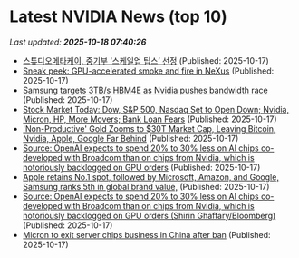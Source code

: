 # Latest NVIDIA News (top 10)
_Last updated: **2025-10-18 07:40:26**_

- [스튜디오메타케이, 중기부 ‘스케일업 팁스’ 선정](https://www.venturesquare.net/1009281) (Published: 2025-10-17)
- [Sneak peek: GPU-accelerated smoke and fire in NeXus](https://www.cgchannel.com/2025/10/insydium-previews-gpu-accelerated-smoke-and-fire-in-nexus/) (Published: 2025-10-17)
- [Samsung targets 3TB/s HBM4E as Nvidia pushes bandwidth race](https://www.digitimes.com/news/a20251015PD236/bandwidth-samsung-nvidia-hbm-hbm4.html) (Published: 2025-10-17)
- [Stock Market Today: Dow, S&P 500, Nasdaq Set to Open Down; Nvidia, Micron, HP, More Movers; Bank Loan Fears](https://biztoc.com/x/34f9558ce778ece1) (Published: 2025-10-17)
- ['Non-Productive' Gold Zooms to $30T Market Cap, Leaving Bitcoin, Nvidia, Apple, Google Far Behind](https://biztoc.com/x/3dfb158f3f8f94d1) (Published: 2025-10-17)
- [Source: OpenAI expects to spend 20% to 30% less on AI chips co-developed with Broadcom than on chips from Nvidia, which is notoriously backlogged on GPU orders](https://biztoc.com/x/da783830c4d99b7c) (Published: 2025-10-17)
- [Apple retains No.1 spot, followed by Microsoft, Amazon, and Google, Samsung ranks 5th in global brand value,](https://www.thehindubusinessline.com/info-tech/apple-retains-no1-spot-followed-by-microsoft-amazon-and-google-samsung-ranks-5th-in-global-brand-value/article70174454.ece) (Published: 2025-10-17)
- [Source: OpenAI expects to spend 20% to 30% less on AI chips co-developed with Broadcom than on chips from Nvidia, which is notoriously backlogged on GPU orders (Shirin Ghaffary/Bloomberg)](https://www.techmeme.com/251017/p9) (Published: 2025-10-17)
- [Micron to exit server chips business in China after ban](https://economictimes.indiatimes.com/news/international/business/micron-to-exit-server-chips-business-in-china-after-ban/articleshow/124621855.cms) (Published: 2025-10-17)
